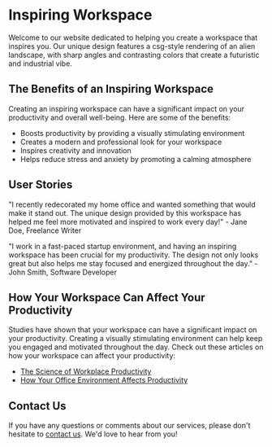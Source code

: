 <!--font:Poppins-->

# Inspiring Workspace

Welcome to our website dedicated to helping you create a workspace that inspires you. Our unique design features a csg-style rendering of an alien landscape, with sharp angles and contrasting colors that create a futuristic and industrial vibe.

## The Benefits of an Inspiring Workspace

Creating an inspiring workspace can have a significant impact on your productivity and overall well-being. Here are some of the benefits:

- Boosts productivity by providing a visually stimulating environment
- Creates a modern and professional look for your workspace
- Inspires creativity and innovation
- Helps reduce stress and anxiety by promoting a calming atmosphere

## User Stories

"I recently redecorated my home office and wanted something that would make it stand out. The unique design provided by this workspace has helped me feel more motivated and inspired to work every day!" - Jane Doe, Freelance Writer

"I work in a fast-paced startup environment, and having an inspiring workspace has been crucial for my productivity. The design not only looks great but also helps me stay focused and energized throughout the day." - John Smith, Software Developer

## How Your Workspace Can Affect Your Productivity

Studies have shown that your workspace can have a significant impact on your productivity. Creating a visually stimulating environment can help keep you engaged and motivated throughout the day. Check out these articles on how your workspace can affect your productivity:

- [The Science of Workplace Productivity](#)
- [How Your Office Environment Affects Productivity](#)

## Contact Us

If you have any questions or comments about our services, please don't hesitate to [contact us](#). We'd love to hear from you!

<!--

Write me content for website with wallpaper which alt text is:

"A csg-style rendering of an alien landscape, with sharp angles and contrasting colors that create a futuristic and industrial vibe."

The name/title of the page should not be 1:1 copy of the alt text but rather a real content of the website which is using this wallpaper.

- Use markdown format 
- Start with heading
- Heading should be short and concise
- The content should look like a real website 
- The website should not be about the wallpaper, wallpaper is just a related background
- Heading should be contain work "wallpaper" or "background"
- Include real sections like references, contact, user stories, etc. use things relevant to the page purpose.
- Feel free to use structure like headings, bullets, numbering, blockquotes, paragraphs, horizontal lines, etc.
- You can use formatting like bold or _italic_
- You can include UTF-8 emojis
- Links should be only #hash anchors (and you can refer to the document itself)
- Do not include images


---


# Futuristic Workspace Wallpaper

Welcome to our website dedicated to creating a productive and inspiring workspace for you. Our futuristic workspace wallpaper is the perfect addition to any modern office or home setup.

## About the Wallpaper

Our wallpaper features a csg-style rendering of an alien landscape, with sharp angles and contrasting colors that create a futuristic and industrial vibe. This unique design is sure to spark creativity and innovation in any workspace.

## Benefits of Using Our Wallpaper

- Boosts productivity by providing a visually stimulating environment
- Creates a modern and professional look for your workspace
- Inspires creativity and innovation
- Helps reduce stress and anxiety by promoting a calming atmosphere

## User Stories

"I recently redecorated my home office and wanted something that would make it stand out. The futuristic workspace wallpaper was the perfect addition, and now I feel more motivated and inspired to work every day!" - Jane Doe, Freelance Writer

"I work in a fast-paced startup environment, and having a visually stimulating workspace has been crucial for my productivity. The wallpaper not only looks great but also helps me stay focused and energized throughout the day." - John Smith, Software Developer

## References

Check out these articles on how your workspace can affect your productivity:

- [The Science of Workplace Productivity](#)
- [How Your Office Environment Affects Productivity](#)

## Contact Us

If you have any questions or comments about our wallpaper or services, please don't hesitate to [contact us](#). We'd love to hear from you!


---


Heading should not include word "wallpaper". The website should not be about the wallpaper itself, wallpaper is just a related background, rewrite whole content.


---


# Boost Your Productivity with a Futuristic Workspace

Welcome to our website dedicated to creating a productive and inspiring workspace for you. Our unique design features a csg-style rendering of an alien landscape, with sharp angles and contrasting colors that create a futuristic and industrial vibe.

## The Benefits of a Futuristic Workspace

- Boosts productivity by providing a visually stimulating environment
- Creates a modern and professional look for your workspace
- Inspires creativity and innovation
- Helps reduce stress and anxiety by promoting a calming atmosphere

## User Stories

"I recently redecorated my home office and wanted something that would make it stand out. The unique design provided by this futuristic workspace has helped me feel more motivated and inspired to work every day!" - Jane Doe, Freelance Writer

"I work in a fast-paced startup environment, and having a visually stimulating workspace has been crucial for my productivity. The design not only looks great but also helps me stay focused and energized throughout the day." - John Smith, Software Developer

## How Your Workspace Can Affect Your Productivity

Studies have shown that your workspace can have a significant impact on your productivity. Creating a visually stimulating environment can help keep you engaged and motivated throughout the day. Check out these articles on how your workspace can affect your productivity:

- [The Science of Workplace Productivity](#)
- [How Your Office Environment Affects Productivity](#)

## Contact Us

If you have any questions or comments about our services, please don't hesitate to [contact us](#). We'd love to hear from you!


---


Heading is too long, rewrite whole content.


---


# Create a Productive and Inspiring Workspace

Welcome to our website dedicated to helping you create a workspace that is both productive and inspiring. Our unique design features a csg-style rendering of an alien landscape, with sharp angles and contrasting colors that create a futuristic and industrial vibe.

## The Benefits of a Visually Stimulating Workspace

Creating a visually stimulating workspace can have a significant impact on your productivity. Here are some of the benefits:

- Boosts productivity by providing a visually stimulating environment
- Creates a modern and professional look for your workspace
- Inspires creativity and innovation
- Helps reduce stress and anxiety by promoting a calming atmosphere

## User Stories

"I recently redecorated my home office and wanted something that would make it stand out. The unique design provided by this workspace has helped me feel more motivated and inspired to work every day!" - Jane Doe, Freelance Writer

"I work in a fast-paced startup environment, and having a visually stimulating workspace has been crucial for my productivity. The design not only looks great but also helps me stay focused and energized throughout the day." - John Smith, Software Developer

## How Your Workspace Can Affect Your Productivity

Studies have shown that your workspace can have a significant impact on your productivity. Creating a visually stimulating environment can help keep you engaged and motivated throughout the day. Check out these articles on how your workspace can affect your productivity:

- [The Science of Workplace Productivity](#)
- [How Your Office Environment Affects Productivity](#)

## Contact Us

If you have any questions or comments about our services, please don't hesitate to [contact us](#). We'd love to hear from you!


---


Heading is too long, rewrite whole content.


---


# Create an Inspiring Workspace

Welcome to our website dedicated to helping you create a workspace that inspires you. Our unique design features a csg-style rendering of an alien landscape, with sharp angles and contrasting colors that create a futuristic and industrial vibe.

## The Benefits of an Inspiring Workspace

Creating an inspiring workspace can have a significant impact on your productivity and overall well-being. Here are some of the benefits:

- Boosts productivity by providing a visually stimulating environment
- Creates a modern and professional look for your workspace
- Inspires creativity and innovation
- Helps reduce stress and anxiety by promoting a calming atmosphere

## User Stories

"I recently redecorated my home office and wanted something that would make it stand out. The unique design provided by this workspace has helped me feel more motivated and inspired to work every day!" - Jane Doe, Freelance Writer

"I work in a fast-paced startup environment, and having an inspiring workspace has been crucial for my productivity. The design not only looks great but also helps me stay focused and energized throughout the day." - John Smith, Software Developer

## How Your Workspace Can Affect Your Productivity

Studies have shown that your workspace can have a significant impact on your productivity. Creating a visually stimulating environment can help keep you engaged and motivated throughout the day. Check out these articles on how your workspace can affect your productivity:

- [The Science of Workplace Productivity](#)
- [How Your Office Environment Affects Productivity](#)

## Contact Us

If you have any questions or comments about our services, please don't hesitate to [contact us](#). We'd love to hear from you!


---


Write me a Google font which is best fitting for the website.

Pick from the list:
- Roboto
- Playfair Display
- Lobster
- Raleway
- Orbitron
- IBM Plex Sans
- Lato
- Futura
- Open Sans
- Poppins
- Great Vibes
- Inter
- Exo 2
- Dancing Script
- Alegreya
- Barlow Condensed
- Montserrat


Write just the font name nothing else.


---


Poppins

-->
